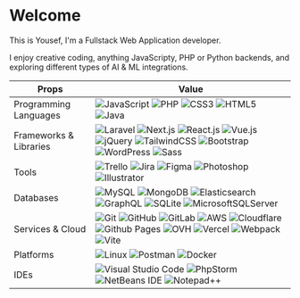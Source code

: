 <h1>Welcome</h1>
<p>This is Yousef, I'm a Fullstack Web Application developer.</p>
<p align="left">
I enjoy creative coding, anything JavaScripty, PHP or Python backends, and exploring different types of AI & ML integrations.
</p>
<!-- ___ -->


| Props | Value |
|--|--|
| Programming Languages | ![JavaScript](https://img.shields.io/badge/JavaScript-%23323330.svg?logo=javascript&logoColor=%23F7DF1E) ![PHP](https://img.shields.io/badge/PHP-%23777BB4.svg?logo=php&logoColor=white) ![CSS3](https://img.shields.io/badge/CSS3-%231572B6.svg?logo=css3&logoColor=white) ![HTML5](https://img.shields.io/badge/HTML5-%23E34F26.svg?logo=html5&logoColor=white) ![Java](https://img.shields.io/badge/Java-ED8B00?logo=openjdk&logoColor=white)|
|Frameworks & Libraries| ![Laravel](https://img.shields.io/badge/Laravel-%23FF2D20.svg?&logo=laravel&logoColor=white) ![Next.js](https://img.shields.io/badge/Next.js-000000?&logo=nextdotjs&logoColor=white) ![React.js](https://img.shields.io/badge/React.js-%2335495e.svg?logo=react&logoColor=%blue) ![Vue.js](https://img.shields.io/badge/Vue.js-%2335495e.svg?logo=vuedotjs&logoColor=%234FC08D) ![jQuery](https://img.shields.io/badge/jQuery-%2335495e.svg?logo=jquery&logoColor=%blue) ![TailwindCSS](https://img.shields.io/badge/Tailwind_CSS-%2338B2AC.svg?logo=tailwind-css&logoColor=white) ![Bootstrap](https://img.shields.io/badge/Bootstrap-%230047B3.svg?logo=bootstrap&logoColor=white) ![WordPress](https://img.shields.io/badge/WordPress-%23117AC9.svg?logo=WordPress&logoColor=white) ![Sass](https://img.shields.io/badge/Sass-hotpink.svg?logo=sass&logoColor=white)| 
|Tools|![Trello](https://img.shields.io/badge/Trello-%23026AA7.svg?logo=Trello&logoColor=white) ![Jira](https://img.shields.io/badge/Jira-%230A0FFF.svg?logo=jira&logoColor=white) ![Figma](https://img.shields.io/badge/Figma-F24E1E?logo=figma&logoColor=ffffff) ![Photoshop](https://img.shields.io/badge/Photoshop-31A8FF?logo=adobe%20photoshop&logoColor=000) ![Illustrator](https://img.shields.io/badge/Illustrator-%23FF9A00.svg?logo=adobe%20illustrator&logoColor=white)|
|Databases|![MySQL](https://img.shields.io/badge/MySQL-%2300f.svg?logo=mysql&logoColor=white) ![MongoDB](https://img.shields.io/badge/MongoDB-%234ea94b.svg?logo=mongodb&logoColor=white) ![Elasticsearch](https://img.shields.io/badge/Elasticsearch-F80000?logo=elasticsearch&logoColor=white) ![GraphQL](https://img.shields.io/badge/-GraphQL-E10098?logo=graphql&logoColor=white) ![SQLite](https://img.shields.io/badge/SQLite-003B57?logo=sqlite&logoColor=white) ![MicrosoftSQLServer](https://img.shields.io/badge/Microsoft%20SQL%20Server-CC2927?logo=microsoft%20sql%20server&logoColor=white)|
|Services & Cloud|![Git](https://img.shields.io/badge/Git-%23F05033.svg?logo=git&logoColor=white) ![GitHub](https://img.shields.io/badge/GitHub-%23121011.svg?logo=github&logoColor=white) ![GitLab](https://img.shields.io/badge/GitLab-%23181717svg?logo=gitlab&logoColor=white) ![AWS](https://img.shields.io/badge/AWS-%23FF9900.svg?logo=amazon-aws&logoColor=white) ![Cloudflare](https://img.shields.io/badge/Cloudflare-F38020?logo=Cloudflare&logoColor=white) ![Github Pages](https://img.shields.io/badge/GitHub%20Pages-121013?logo=github&logoColor=white) ![OVH](https://img.shields.io/badge/OVH-%23123F6D.svg?logo=ovh&logoColor=#123F6D) ![Vercel](https://img.shields.io/badge/Vercel-%23000000.svg?logo=vercel&logoColor=white) ![Webpack](https://img.shields.io/badge/Webpack-%238DD6F9.svg?logo=webpack&logoColor=black) ![Vite](https://img.shields.io/badge/Vite-%23646CFF.svg?logo=vite&logoColor=white)|
|Platforms| ![Linux](https://img.shields.io/badge/Linux-FCC624?logo=linux&logoColor=black) ![Postman](https://img.shields.io/badge/Postman-FF6C37?&logo=postman&logoColor=white) ![Docker](https://img.shields.io/badge/Docker-%230db7ed.svg?logo=docker&logoColor=white)|
|IDEs| ![Visual Studio Code](https://img.shields.io/badge/Visual%20Studio%20Code-0078d7.svg?logo=visual-studio-code&logoColor=white) ![PhpStorm](https://img.shields.io/badge/PhpStorm-143?logo=phpstorm&logoColor=black&color=black&labelColor=darkorchid) ![NetBeans IDE](https://img.shields.io/badge/NetBeansIDE-1B6AC6.svg?logo=apache-netbeans-ide&logoColor=white)	![Notepad++](https://img.shields.io/badge/Notepad++-90E59A.svg?logo=notepad%2b%2b&logoColor=black)|
